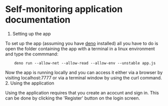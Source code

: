 # Self-monitoring application documentation
1. Setting up the app

To set up the app (assuming you have [deno](https://deno.land/) installed) all you have to do is open the folder containing the app with a terminal in a linux environment and type the commmand:

        deno run --allow-net --allow-read --allow-env --unstable app.js

Now the app is running locally and you can access it either via a browser by visiting localhost:7777 or via a terminal window by using the curl command. 
2. Using the application

Using the application requires that you create an acocunt and sign in. This can be done by clicking the 'Register' button on the login screen. 

 
